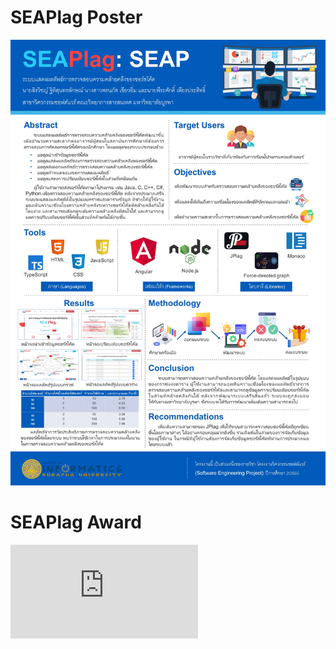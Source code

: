 # SEAPlag Poster 
![alt text](https://github.com/TiTle162/SEAPlag-Documentary/blob/main/SEAPlag-NSC2023%20Poster.jpg?raw=true)

# SEAPlag Award
![alt text](https://github.com/TiTle162/SEAPlag-Documentary/blob/main/SEAPlag-NSC2023%20Award.pdf?raw=true)
